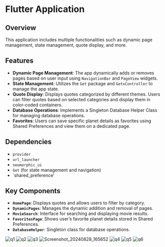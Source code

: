 # Flutter Application

## Overview

This application includes multiple functionalities such as dynamic page management, state management, quote display, and more.

## Features

- **Dynamic Page Management**: The app dynamically adds or removes pages based on user input using `NavigationBar` and `PageView` widgets.
- **State Management**: Utilizes the `Get` package and `GetxController` to manage the app state.
- **Quote Display**: Displays quotes categorized by different themes. Users can filter quotes based on selected categories and display them in color-coded containers.
- **Database Operations**: Implements a Singleton Database Helper Class for managing database operations.
- **Favorites**: Users can save specific planet details as favorites using Shared Preferences and view them on a dedicated page.

 ## Dependencies

- `provider`
- `url_launcher`
- `neumorphic_ui`
- `Get` (for state management and navigation)
- `shared_preference'

## Key Components

- **`HomePage`**: Displays quotes and allows users to filter by category.
- **`DynamicPages`**: Manages the dynamic addition and removal of pages.
- **`MovieSearch`**: Interface for searching and displaying movie results.
- **`FavoritesPage`**: Shows user’s favorite planet details stored in Shared Preferences.
- **`DatabaseHelper`**: Singleton class for database operations.



![q1](https://github.com/user-attachments/assets/bf2d5e4d-b653-4368-8115-349f07f0890b)
![q2](https://github.com/user-attachments/assets/39629536-92d6-4dbc-91a6-85b0cc9f9d3b)
![q3](https://github.com/user-attachments/assets/0f43379a-216d-4d27-82db-03e1b1e35383)
![Screenshot_20240828_165652](https://github.com/user-attachments/assets/7b2c5ec9-47b9-4ece-b3da-6db4b159dd69)
![q4](https://github.com/user-attachments/assets/6b5663a8-f7f8-493f-8044-6f22506f0682)
![q5](https://github.com/user-attachments/assets/8b5c99bb-1db6-443c-81d4-bdc43059c506)
![q6](https://github.com/user-attachments/assets/d0bc27cc-a7bf-4388-b570-72f8b97ef0af)
